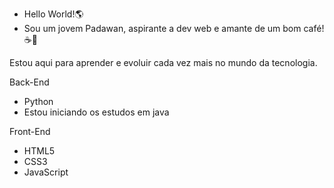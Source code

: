 - Hello World!🌎 
 - Sou um jovem Padawan, aspirante a dev web e amante de um bom café!☕🖖

Estou aqui para aprender e evoluir cada vez mais no mundo da tecnologia.

Back-End

- Python
- Estou iniciando os estudos em java

Front-End

- HTML5
- CSS3
- JavaScript
